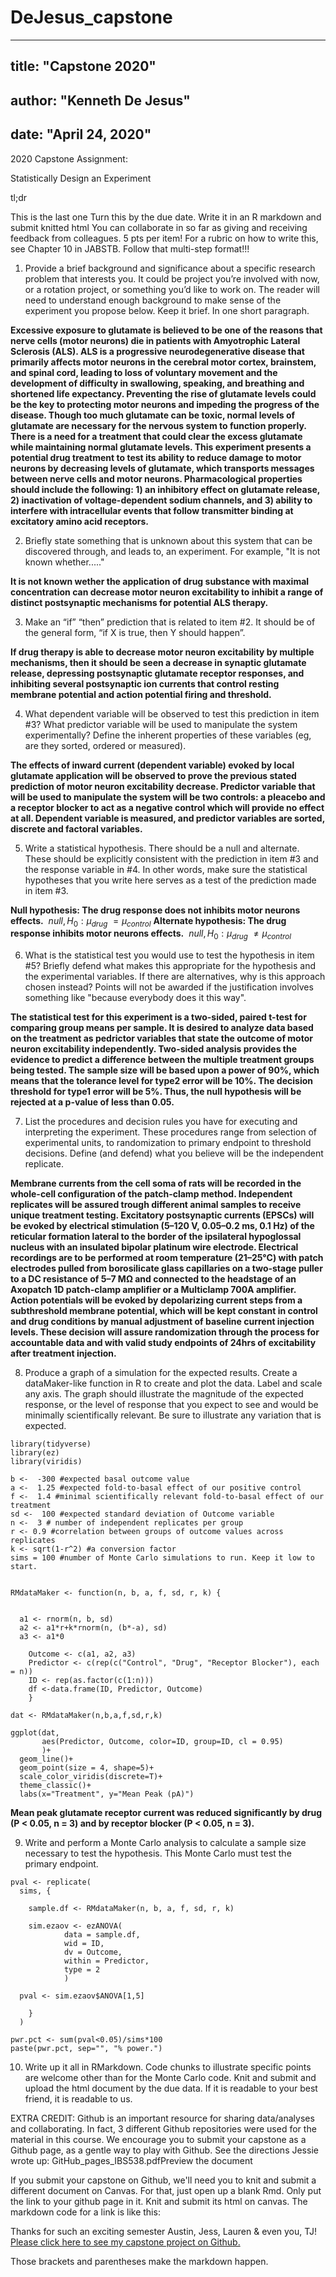 # DeJesus_capstone

---
title: "Capstone 2020"
---
author: "Kenneth De Jesus"
---
date: "April 24, 2020"
---
  
  2020 Capstone Assignment:
  
  Statistically Design an Experiment

tl;dr

This is the last one
Turn this by the due date. 
Write it in an R markdown and submit knitted html
You can collaborate in so far as giving and receiving feedback from colleagues.
5 pts per item!
  For a rubric on how to write this, see Chapter 10 in JABSTB. Follow that multi-step format!!!
  
1) Provide a brief background and significance about a specific research problem that interests you. It could be project you’re involved with now, or a rotation project, or something you’d like to work on. The reader will need to understand enough background to make sense of the experiment you propose below. Keep it brief. In one short paragraph.

**Excessive exposure to glutamate is believed to be one of the reasons that nerve cells (motor neurons) die in patients with Amyotrophic Lateral Sclerosis (ALS). ALS is a progressive neurodegenerative disease that primarily affects motor neurons in the cerebral motor cortex, brainstem, and spinal cord, leading to loss of voluntary movement and the development of difficulty in swallowing, speaking, and breathing and shortened life expectancy. Preventing the rise of glutamate levels could be the key to protecting motor neurons and impeding the progress of the disease. Though too much glutamate can be toxic, normal levels of glutamate are necessary for the nervous system to function properly. There is a need for a treatment that could clear the excess glutamate while maintaining normal glutamate levels. This experiment presents a potential drug treatment to test its ability to reduce damage to motor neurons by decreasing levels of glutamate, which transports messages between nerve cells and motor neurons. Pharmacological properties should include the following: 1) an inhibitory effect on glutamate release, 2) inactivation of voltage-dependent sodium channels, and 3) ability to interfere with intracellular events that follow transmitter binding at excitatory amino acid receptors.**

2) Briefly state something that is unknown about this system that can be discovered through, and leads to, an experiment.  For example, "It is not known whether....."

**It is not known wether the application of drug substance with maximal concentration can decrease motor neuron excitability to inhibit a range of distinct postsynaptic mechanisms for potential ALS therapy.**

3) Make an “if” “then” prediction that is related to item #2. It should be of the general form, “if X is true, then Y should happen”.

**If drug therapy is able to decrease motor neuron excitability by multiple mechanisms, then it should be seen a decrease in synaptic glutamate release, depressing postsynaptic glutamate receptor responses, and inhibiting several postsynaptic ion currents that control resting membrane potential and action potential firing and threshold.**

4) What dependent variable will be observed to test this prediction in item #3? What predictor variable will be used to manipulate the system experimentally? Define the inherent properties of these variables (eg, are they sorted, ordered or measured).

**The effects of inward current (dependent variable) evoked by local glutamate application will be observed to prove the previous stated prediction of motor neuron excitability decrease. Predictor variable that will be used to manipulate the system will be two controls: a pleacebo and a receptor blocker to act as a negative control which will provide no effect at all. Dependent variable is measured, and predictor variables are sorted, discrete and factoral variables.**

5) Write a statistical hypothesis.  There should be a null and alternate. These should be explicitly consistent with the prediction in item #3 and the response variable in #4. In other words, make sure the statistical hypotheses that you write here serves as a test of the prediction made in item #3.

**Null hypothesis: The drug response does not inhibits motor neurons effects.** $\ null, H_{0}: \mu_{drug}\ = \mu_{control}$
**Alternate hypothesis: The drug response inhibits motor neurons effects.** $\ null, H_{0}: \mu_{drug}\ \ne \mu_{control}$

6) What is the statistical test you would use to test the hypothesis in item #5? Briefly defend what makes this appropriate for the hypothesis and the experimental variables. If there are alternatives, why is this approach chosen instead? Points will not be awarded if the justification involves something like "because everybody does it this way".

**The statistical test for this experiment is a two-sided, paired t-test for comparing group means per sample. It is desired to analyze data based on the treatment as pedrictor variables that state the outcome of motor neuron excitability independently. Two-sided analysis provides the evidence to predict a difference between the multiple treatment groups being tested. The sample size will be based upon a power of 90%, which means that the tolerance level for type2 error will be 10%. The decision threshold for type1 error will be 5%. Thus, the null hypothesis will be rejected at a p-value of less than 0.05.**

7) List the procedures and decision rules you have for executing and interpreting the experiment. These procedures range from selection of experimental units, to randomization to primary endpoint to threshold decisions. Define (and defend) what you believe will be the independent replicate.

**Membrane currents from the cell soma of rats will be recorded in the whole-cell configuration of the patch-clamp method. Independent replicates will be assured trough different animal samples to receive unique treatment testing. Excitatory postsynaptic currents (EPSCs) will be evoked by electrical stimulation (5–120 V, 0.05–0.2 ms, 0.1 Hz) of the reticular formation lateral to the border of the ipsilateral hypoglossal nucleus with an insulated bipolar platinum wire electrode. Electrical recordings are to be performed at room temperature (21–25°C) with patch electrodes pulled from borosilicate glass capillaries on a two-stage puller to a DC resistance of 5–7 MΩ and connected to the headstage of an Axopatch 1D patch-clamp amplifier or a Multiclamp 700A amplifier. Action potentials  will be evoked by depolarizing current steps from a subthreshold membrane potential, which will be kept constant in control and drug conditions by manual adjustment of baseline current injection levels. These decision will assure randomization through the process for accountable data and with valid study endpoints of 24hrs of excitability after treatment injection.**

8) Produce a graph of a simulation for the expected results. Create a dataMaker-like function in R to create and plot the data. Label and scale any axis. The graph should illustrate the magnitude of the expected response, or the level of response that you expect to see and would be minimally scientifically relevant. Be sure to illustrate any variation that is expected.
```{r message=FALSE, warning=FALSE}
library(tidyverse)
library(ez)
library(viridis)
```

```{r}
b <-  -300 #expected basal outcome value
a <-  1.25 #expected fold-to-basal effect of our positive control
f <-  1.4 #minimal scientifically relevant fold-to-basal effect of our treatment
sd <-  100 #expected standard deviation of Outcome variable
n <-  3 # number of independent replicates per group
r <- 0.9 #correlation between groups of outcome values across replicates
k <- sqrt(1-r^2) #a conversion factor
sims = 100 #number of Monte Carlo simulations to run. Keep it low to start.


RMdataMaker <- function(n, b, a, f, sd, r, k) { 
  
  
  a1 <- rnorm(n, b, sd) 
  a2 <- a1*r+k*rnorm(n, (b*-a), sd) 
  a3 <- a1*0 
    
    Outcome <- c(a1, a2, a3)
    Predictor <- c(rep(c("Control", "Drug", "Receptor Blocker"), each = n))
    ID <- rep(as.factor(c(1:n)))
    df <-data.frame(ID, Predictor, Outcome)
    }

dat <- RMdataMaker(n,b,a,f,sd,r,k)

ggplot(dat, 
       aes(Predictor, Outcome, color=ID, group=ID, cl = 0.95)
       )+ 
  geom_line()+
  geom_point(size = 4, shape=5)+
  scale_color_viridis(discrete=T)+
  theme_classic()+
  labs(x="Treatment", y="Mean Peak (pA)")
```

**Mean peak glutamate receptor current was reduced significantly by drug (P < 0.05, n = 3) and by receptor blocker (P < 0.05, n = 3).**

9) Write and perform a Monte Carlo analysis to calculate a sample size necessary to test the hypothesis. This Monte Carlo must test the primary endpoint.

```{r}
pval <- replicate(
  sims, {
 
    sample.df <- RMdataMaker(n, b, a, f, sd, r, k)
    
    sim.ezaov <- ezANOVA(
            data = sample.df, 
            wid = ID,
            dv = Outcome,
            within = Predictor,
            type = 2
            )
  
  pval <- sim.ezaov$ANOVA[1,5]
    
    }
  )

pwr.pct <- sum(pval<0.05)/sims*100
paste(pwr.pct, sep="", "% power.")
```

10) Write up it all in RMarkdown. Code chunks to illustrate specific points are welcome other than for the Monte Carlo code. Knit and submit and upload the html document by the due data. If it is readable to your best friend, it is readable to us.

EXTRA CREDIT: Github is an important resource for sharing data/analyses and collaborating.  In fact, 3 different Github repositories were used for the material in this course. We encourage you to submit your capstone as a Github page, as a gentle way to play with Github. See the directions Jessie wrote up: GitHub_pages_IBS538.pdfPreview the document

If you submit your capstone on Github, we'll need you to knit and submit a different document on Canvas. For that, just open up a blank Rmd. Only put the link to your github page in it. Knit and submit its html on canvas. The markdown code for a link is like this:

Thanks for such an exciting semester Austin, Jess, Lauren & even you, TJ! [Please click here to see my capstone project on Github.](https://url_of_my_capstone (Links to an external site.))

Those brackets and parentheses make the markdown happen.
